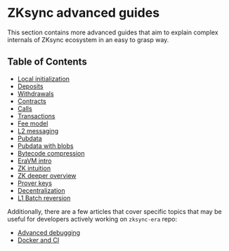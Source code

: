 # ZKsync advanced guides

This section contains more advanced guides that aim to explain complex internals of ZKsync ecosystem in an easy to grasp
way.

## Table of Contents

- [Local initialization](./01_initialization.md)
- [Deposits](./02_deposits.md)
- [Withdrawals](./03_withdrawals.md)
- [Contracts](./04_contracts.md)
- [Calls](./05_how_call_works.md)
- [Transactions](./06_how_transaction_works.md)
- [Fee model](./07_fee_model.md)
- [L2 messaging](./08_how_l2_messaging_works.md)
- [Pubdata](./09_pubdata.md)
- [Pubdata with blobs](./10_pubdata_with_blobs.md)
- [Bytecode compression](./11_compression.md)
- [EraVM intro](./12_alternative_vm_intro.md)
- [ZK intuition](./13_zk_intuition.md)
- [ZK deeper overview](./14_zk_deeper_overview.md)
- [Prover keys](./15_prover_keys.md)
- [Decentralization](./16_decentralization.md)
- [L1 Batch reversion](./17_block_reverter.md)

Additionally, there are a few articles that cover specific topics that may be useful for developers actively working on
`zksync-era` repo:

- [Advanced debugging](./90_advanced_debugging.md)
- [Docker and CI](./91_docker_and_ci.md)
